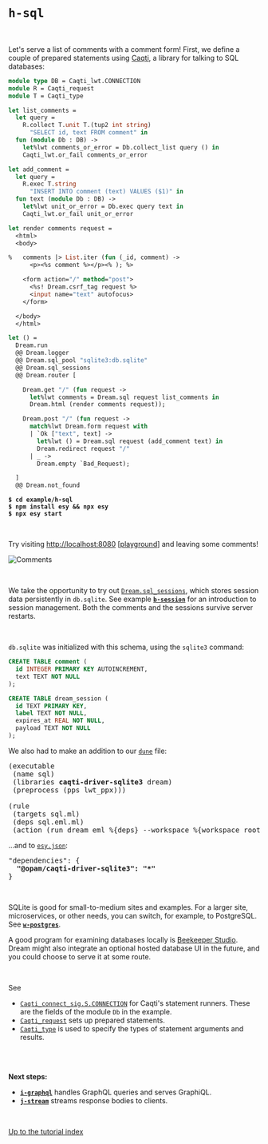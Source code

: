 # `h-sql`

<br>

Let's serve a list of comments with a comment form! First, we define a couple of
prepared statements using
[Caqti](https://paurkedal.github.io/ocaml-caqti/caqti/Caqti_connect_sig/module-type-S/module-type-CONNECTION/index.html),
a library for talking to SQL databases:

```ocaml
module type DB = Caqti_lwt.CONNECTION
module R = Caqti_request
module T = Caqti_type

let list_comments =
  let query =
    R.collect T.unit T.(tup2 int string)
      "SELECT id, text FROM comment" in
  fun (module Db : DB) ->
    let%lwt comments_or_error = Db.collect_list query () in
    Caqti_lwt.or_fail comments_or_error

let add_comment =
  let query =
    R.exec T.string
      "INSERT INTO comment (text) VALUES ($1)" in
  fun text (module Db : DB) ->
    let%lwt unit_or_error = Db.exec query text in
    Caqti_lwt.or_fail unit_or_error

let render comments request =
  <html>
  <body>

%   comments |> List.iter (fun (_id, comment) ->
      <p><%s comment %></p><% ); %>

    <form action="/" method="post">
      <%s! Dream.csrf_tag request %>
      <input name="text" autofocus>
    </form>

  </body>
  </html>

let () =
  Dream.run
  @@ Dream.logger
  @@ Dream.sql_pool "sqlite3:db.sqlite"
  @@ Dream.sql_sessions
  @@ Dream.router [

    Dream.get "/" (fun request ->
      let%lwt comments = Dream.sql request list_comments in
      Dream.html (render comments request));

    Dream.post "/" (fun request ->
      match%lwt Dream.form request with
      | `Ok ["text", text] ->
        let%lwt () = Dream.sql request (add_comment text) in
        Dream.redirect request "/"
      | _ ->
        Dream.empty `Bad_Request);

  ]
  @@ Dream.not_found
```

<pre><code><b>$ cd example/h-sql</b>
<b>$ npm install esy && npx esy</b>
<b>$ npx esy start</b></code></pre>

<br>

Try visiting [http://localhost:8080](http://localhost:8080)
[[playground](http://dream.as/h-sql)] and leaving some comments!

![Comments](https://raw.githubusercontent.com/aantron/dream/master/docs/asset/sql.png)

<br>

We take the opportunity to try out
[`Dream.sql_sessions`](https://aantron.github.io/dream/#val-sql_sessions), which
stores session data persistently in `db.sqlite`. See example
[**`b-session`**](../b-session#files) for an introduction to session management.
Both the comments and the sessions survive server restarts.

<br>

`db.sqlite` was initialized with this schema, using the `sqlite3` command:

```sql
CREATE TABLE comment (
  id INTEGER PRIMARY KEY AUTOINCREMENT,
  text TEXT NOT NULL
);

CREATE TABLE dream_session (
  id TEXT PRIMARY KEY,
  label TEXT NOT NULL,
  expires_at REAL NOT NULL,
  payload TEXT NOT NULL
);
```

We also had to make an addition to our
[`dune`](https://github.com/aantron/dream/blob/master/example/h-sql/dune) file:

<pre>(executable
 (name sql)
 (libraries <b>caqti-driver-sqlite3</b> dream)
 (preprocess (pps lwt_ppx)))

(rule
 (targets sql.ml)
 (deps sql.eml.ml)
 (action (run dream_eml %{deps} --workspace %{workspace_root})))
</pre>

...and to
[`esy.json`](https://github.com/aantron/dream/blob/master/example/h-sql/esy.json):

<pre>"dependencies": {
  <b>"@opam/caqti-driver-sqlite3": "*"</b>
}
</pre>

<br>

SQLite is good for small-to-medium sites and examples. For a larger site,
microservices, or other needs, you can switch, for example, to PostgreSQL. See
[**`w-postgres`**](../w-postgres#files).

A good program for examining databases locally is
[Beekeeper Studio](https://www.beekeeperstudio.io/). Dream might also integrate
an optional hosted database UI in the future, and you could choose to serve it
at some route.

<br>

See

- [`Caqti_connect_sig.S.CONNECTION`](https://paurkedal.github.io/ocaml-caqti/caqti/Caqti_connect_sig/module-type-S/module-type-CONNECTION/index.html)
  for Caqti's statement runners. These are the fields of the module `Db` in the
  example.
- [`Caqti_request`](https://paurkedal.github.io/ocaml-caqti/caqti/Caqti_request/)
  sets up prepared statements.
- [`Caqti_type`](https://paurkedal.github.io/ocaml-caqti/caqti/Caqti_type/) is
  used to specify the types of statement arguments and results.

<br>
<br>

**Next steps:**

- [**`i-graphql`**](../i-graphql#files) handles GraphQL queries and serves
  GraphiQL.
- [**`j-stream`**](../j-stream#files) streams response bodies to clients.

<br>

[Up to the tutorial index](../#readme)
